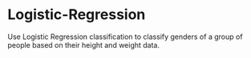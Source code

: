 # Logistic-Regression
Use Logistic Regression classification to classify genders of a group of people based on their height and weight data.
